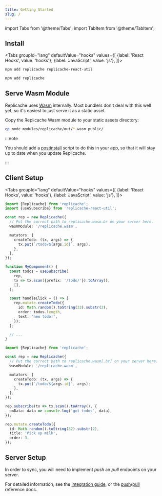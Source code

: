 ```yaml
---
title: Getting Started
slug: /
---
```


import Tabs from '@theme/Tabs';
import TabItem from '@theme/TabItem';

## Install

<Tabs
groupId="lang"
defaultValue="hooks"
values={[
{label: 'React Hooks', value: 'hooks'},
{label: 'JavaScript', value: 'js'},
]}>
<TabItem value="hooks">

```bash
npm add replicache replicache-react-util
```

  </TabItem>
  <TabItem value="js">

```bash
npm add replicache
```

  </TabItem>
</Tabs>

## Serve Wasm Module

Replicache uses [Wasm](https://webassembly.org/) internally. Most bundlers don't deal with this well yet,
so it's easiest to just serve it as a static asset.

Copy the Replicache Wasm module to your static assets directory:

```bash
cp node_modules/replicache/out/*.wasm public/
```

:::note

You should add a [postinstall](https://docs.npmjs.com/cli/v7/using-npm/scripts) script to do this in your app, so that it will stay up to date when you update Replicache.

:::

## Client Setup

<Tabs
groupId="lang"
defaultValue="hooks"
values={[
{label: 'React Hooks', value: 'hooks'},
{label: 'JavaScript', value: 'js'},
]}>
<TabItem value="hooks">

```ts
import {Replicache} from 'replicache';
import {useSubscribe} from 'replicache-react-util';

const rep = new Replicache({
  // Put the correct path to replicache.wasm.br on your server here.
  wasmModule: '/replicache.wasm',

  mutators: {
    createTodo: (tx, args) => {
      tx.put(`/todo/${args.id}`, args);
    },
  },
});

function MyComponent() {
  const todos = useSubscribe(
    rep,
    tx => tx.scan({prefix: '/todo/'}).toArray(),
    [],
  );

  const handleClick = () => {
    rep.mutate.createTodo({
      id: Math.random().toString(32).substr(2),
      order: todos.length,
      text: 'new todo!',
    });
  };

  // ...
}
```

  </TabItem>
  <TabItem value="js">

```ts
import {Replicache} from 'replicache';

const rep = new Replicache({
  // Put the correct path to replicache.wasm[.br] on your server here.
  wasmModule: '/replicache.wasm',

  mutators: {
    createTodo: (tx, args) => {
      tx.put(`/todo/${args.id}`, args);
    },
  },
});

rep.subscribe(tx => tx.scan().toArray(), {
  onData: data => console.log('got todos', data),
});

rep.mutate.createTodo({
  id: Math.random().toString(32).substr(2),
  title: 'Pick up milk',
  order: 3,
});
```

  </TabItem>
</Tabs>

## Server Setup

In order to sync, you will need to implement _push_ an _pull_ endpoints on your server.

For detailed information, see the [integration guide](/guide/intro), or the [push](#TODO)/[pull](#TODO) reference docs.
